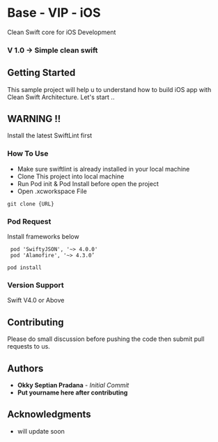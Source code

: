 # Base - VIP - iOS

Clean Swift core for iOS Development
### V 1.0 -> Simple clean swift 

## Getting Started

This sample project will help u to understand how to build iOS app with Clean Swift Architecture.
Let's start ..

## WARNING !!
Install the latest SwiftLint first

### How To Use
* Make sure swiftlint is already installed in your local machine 
* Clone This project into local machine
* Run Pod init & Pod Install before open the project
* Open .xcworkspace File

```
git clone {URL} 
```

### Pod Request

Install frameworks below

```
 pod 'SwiftyJSON', '~> 4.0.0'
 pod 'Alamofire', '~> 4.3.0’
```
```
pod install
```
### Version Support

Swift V4.0 or Above

## Contributing

Please do small discussion before pushing the code then submit pull requests to us.

## Authors

* **Okky Septian Pradana** - *Initial Commit*
* **Put yourname here after contributing** 

## Acknowledgments

* will update soon

